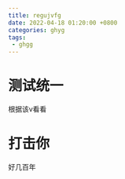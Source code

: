 ```yaml
---
title: regujvfg
date: 2022-04-18 01:20:00 +0800
categories: ghyg
tags: 
 - ghgg
---
```


# 测试统一  

根据该v看看  

# 打击你  

好几百年

